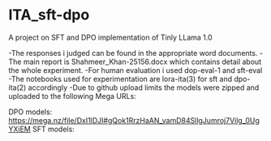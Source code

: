 # ITA_sft-dpo
A project on SFT and DPO implementation of Tinly LLama 1.0

-The responses i judged can be found in the appropriate word documents.
-The main report is Shahmeer_Khan-25156.docx which contains detail about the whole experiment.
-For human evaluation i used dop-eval-1 and sft-eval
-The notebooks used for experimentation are lora-ita(3) for sft and dpo-ita(2) accordingly
-Due to github upload limits the models were zipped and uploaded to the following Mega URLs:

DPO models: https://mega.nz/file/DxI1lDJI#gQok1RrzHaAN_vamD84SllgJumroj7Vilg_0UgYXiEM
SFT models: 
